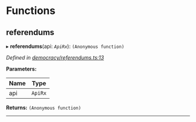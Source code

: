 

# Functions

<a id="referendums"></a>

##  referendums

▸ **referendums**(api: *`ApiRx`*): `(Anonymous function)`

*Defined in [democracy/referendums.ts:13](https://github.com/polkadot-js/api/blob/7393710/packages/api-derive/src/democracy/referendums.ts#L13)*

**Parameters:**

| Name | Type |
| ------ | ------ |
| api | `ApiRx` |

**Returns:** `(Anonymous function)`

___

